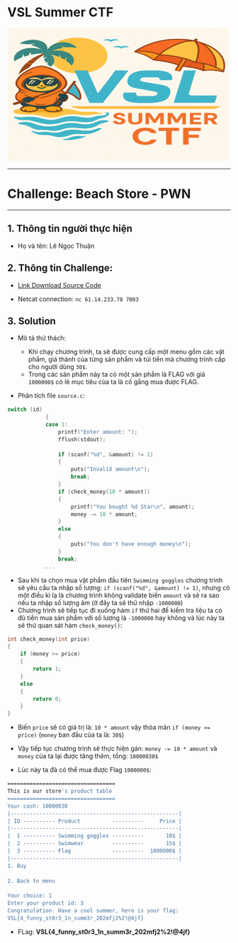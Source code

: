 # VSL Summer CTF

<img src="https://github.com/Thuanle2401/VSL-CTF/blob/main/UploadFile1/images/VSL-summer.png?raw=true" width="500" height="300">

---
# Challenge: Beach Store - PWN
---
## 1. Thông tin người thực hiện
- Họ và tên: Lê Ngọc Thuận

## 2. Thông tin Challenge:
- [Link Download Source Code](https://vsl.ce.vku.udn.vn/files/4d5fad4c539900d689dae9faffa3a13e/summerStore.rar?token=eyJ1c2VyX2lkIjoyMDgsInRlYW1faWQiOm51bGwsImZpbGVfaWQiOjQ4fQ.aFYUbw.2aoxeUOD9wD__yb6ZNULWFggWe4)

- Netcat connection: `nc 61.14.233.78 7003`

## 3. Solution
- Mô tả thử thách: 
	+ Khi chạy chương trình, ta sẽ được cung cấp một menu gồm các vật phẩm, giá thành của từng sản phẩm và túi tiền mà chương trình cấp cho người dùng `30$`. 
    + Trong các sản phẩm này ta có một sản phẩm là FLAG với giá `1000000$` có lẽ mục tiêu của ta là cố gắng mua được FLAG.
    
- Phân tích file `source.c`:

```c
switch (id)
            {
            case 1:
                printf("Enter amount: ");
                fflush(stdout);

                if (scanf("%d", &amount) != 1)
                {
                    puts("Invalid amount\n");
                    break;
                }
                if (check_money(10 * amount))
                {
                    printf("You bought %d Star\n", amount);
                    money -= 10 * amount;
                }
                else
                {
                    puts("You don't have enough money\n");
                }
                break;
           ....
```
- Sau khi ta chọn mua vật phẩm đầu tiên `Swimming goggles` chương trình sẽ yêu cầu ta nhập số lượng: `if (scanf("%d", &amount) != 1)`, nhưng có một điều kì lạ là chương trình không validate biến `amount` và sẽ ra sao nếu ta nhập số lượng âm (ở đây ta sẽ thử nhập `-1000000`)
- Chương trình sẽ tiếp tục đi xuống hàm `if` thứ hai để kiểm tra liệu ta có đủ tiền mua sản phẩm với số lượng là `-1000000` hay không và lúc này ta sẽ thử quan sát hàm `check_money()`:
```c
int check_money(int price)
{
    if (money >= price)
    {
        return 1;
    }
    else
    {
        return 0;
    }
}
```

- Biến `price` sẽ có giá trị là: `10 * amount` vậy thỏa mãn `if (money >= price)` (`money` ban đầu của ta là: `30$`)

- Vậy tiếp tục chương trình sẽ thực hiện gán: `money -= 10 * amount` và `money` của ta lại được tăng thêm, tổng: `10000030$`

- Lúc này ta đã có thể mua được Flag `1000000$`:
```bash
==================================
This is our store's product table
==================================
Your cash: 10000030
|-----------------------------------------------------|
| ID ---------- Product          ----------     Price |
|-----------------------------------------------------|
|  1 ---------- Swimming goggles ----------       10$ |
|  2 ---------- Swimwear         ----------       15$ |
|  3 ---------- Flag             ----------  1000000$ |
|-----------------------------------------------------|
1. Buy

2. Back to menu

Your choice: 1
Enter your product id: 3
Congratulation. Have a cool summer, here is your flag:
VSL{4_funny_st0r3_1n_summ3r_202mfj2%2!@4jf}
```
- FLag: **VSL{4_funny_st0r3_1n_summ3r_202mfj2%2!@4jf}**
    
